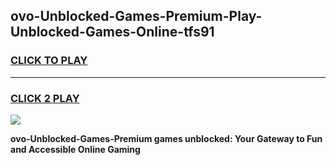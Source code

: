
## ovo-Unblocked-Games-Premium-Play-Unblocked-Games-Online-tfs91
<h3>
<a href="https://premium76.site?title=ovo-Unblocked-Games-Premium&ref=25A">CLICK TO PLAY</a></h3>
<hr>

<h3>
<a href="https://premium76.site?title=ovo-Unblocked-Games-Premium&ref=25A">CLICK 2 PLAY</a>
  
</h3>

<a href="https://premium76.site?title=ovo-Unblocked-Games-Premium&ref=25A"><img src="https://clearcache.store/games.png"></a>


**ovo-Unblocked-Games-Premium games unblocked: Your Gateway to Fun and Accessible Online Gaming**
